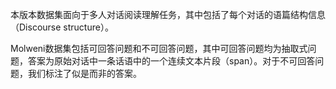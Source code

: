 本版本数据集面向于多人对话阅读理解任务，其中包括了每个对话的语篇结构信息（Discourse structure）。

Molweni数据集包括可回答问题和不可回答问题，其中可回答问题均为抽取式问题，答案为原始对话中一条话语中的一个连续文本片段（span）。对于不可回答问题，我们标注了似是而非的答案。
